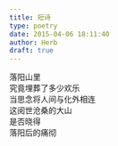 ```yaml
---  
title: 短诗  
type: poetry  
date: 2015-04-06 18:11:40  
author: Herb  
draft: true
---  
```

落阳山里  
究竟埋葬了多少欢乐  
当思念将人间与化外相连  
这阅世沧桑的大山  
是否晓得  
落阳后的痛彻  
